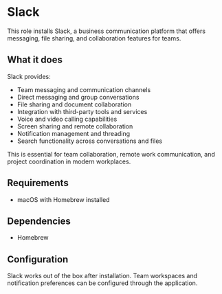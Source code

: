 # Slack

This role installs Slack, a business communication platform that offers messaging, file sharing, and collaboration features for teams.

## What it does

Slack provides:
- Team messaging and communication channels
- Direct messaging and group conversations
- File sharing and document collaboration
- Integration with third-party tools and services
- Voice and video calling capabilities
- Screen sharing and remote collaboration
- Notification management and threading
- Search functionality across conversations and files

This is essential for team collaboration, remote work communication, and project coordination in modern workplaces.

## Requirements

- macOS with Homebrew installed

## Dependencies

- Homebrew

## Configuration

Slack works out of the box after installation. Team workspaces and notification preferences can be configured through the application.
